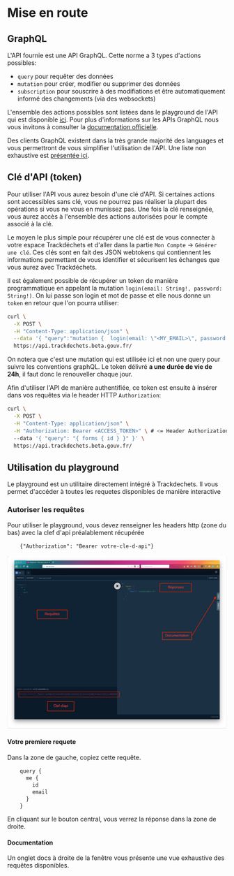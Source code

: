 # Mise en route

## GraphQL

L'API fournie est une API GraphQL. Cette norme a 3 types d'actions possibles:

- `query` pour requêter des données
- `mutation` pour créer, modifier ou supprimer des données
- `subscription` pour souscrire à des modifiations et être automatiquement informé des changements (via des websockets)

L'ensemble des actions possibles sont listées dans le playground de l'API qui est disponible [ici](https://api.trackdechets.beta.gouv.fr/). Pour plus d'informations sur les APIs GraphQL nous vous invitons à consulter la [documentation officielle](https://graphql.org/).

Des clients GraphQL existent dans la très grande majorité des languages et vous permettront de vous simplifier l'utilisation de l'API. Une liste non exhaustive est [présentée ici](https://graphql.org/code/).

## Clé d'API (token)

Pour utiliser l'API vous aurez besoin d'une clé d'API. Si certaines actions sont accessibles sans clé, vous ne pourrez pas réaliser la plupart des opérations si vous ne vous en munissez pas. Une fois la clé renseignée, vous aurez accès à l'ensemble des actions autorisées pour le compte associé à la clé.

Le moyen le plus simple pour récupérer une clé est de vous connecter à votre espace Trackdéchets et d'aller dans la partie `Mon Compte` -> `Générer une clé`. Ces clés sont en fait des JSON webtokens qui contiennent les informations permettant de vous identifier et sécurisent les échanges que vous aurez avec Trackdéchets.

Il est également possible de récupérer un token de manière programmatique en appelant la mutation `login(email: String!, password: String!)`. On lui passe son login et mot de passe et elle nous donne un `token` en retour que l'on pourra utiliser:

```bash
curl \
  -X POST \
  -H "Content-Type: application/json" \
  --data '{ "query":"mutation {  login(email: \"<MY_EMAIL>\", password: \"<MY_PASSWORD>\") { token }}" }' \
  https://api.trackdechets.beta.gouv.fr/
```

On notera que c'est une mutation qui est utilisée ici et non une query pour suivre les conventions graphQL. Le token délivré **a une durée de vie de 24h**, il faut donc le renouveller chaque jour.

Afin d'utiliser l'API de manière authentifiée, ce token est ensuite à insérer dans vos requêtes via le header HTTP `Authorization`:

```bash
curl \
  -X POST \
  -H "Content-Type: application/json" \
  -H "Authorization: Bearer <ACCESS_TOKEN>" \ # <= Header Authorization
  --data '{ "query": "{ forms { id } }" }' \
  https://api.trackdechets.beta.gouv.fr/
```

## Utilisation du playground

Le playground est un utilitaire directement intégré à Trackdechets. 
Il vous permet d'accéder à toutes les requetes disponibles de manière interactive


### Autoriser les requêtes

Pour utiliser le playground, vous devez renseigner les headers http (zone du bas) avec la clef d'api préalablement récupérée

```
    {"Authorization": "Bearer votre-cle-d-api"}
```
    
![](images/playground.png)

#### Votre premiere requete

Dans la zone de gauche, copiez cette requête.

```
    query {
      me {
        id
        email
      }
    }
```

En cliquant sur le bouton central, vous verrez la réponse dans la zone de droite.
 
#### Documentation

Un onglet docs à droite de la fenêtre vous présente une vue exhaustive des requêtes disponibles.
